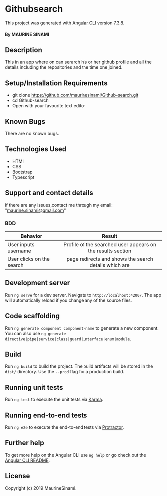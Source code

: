 # Githubsearch
This project was generated with [Angular CLI](https://github.com/angular/angular-cli) version 7.3.8.
#### By **MAURINE SINAMI**
## Description
This in an app where on can serarch his or her github profile and all the details including the repositories and the time one joined.
## Setup/Installation Requirements
* git clone https://github.com/maurinesinami/Github-search.git
* cd Github-search
* Open with your favourite text editor
## Known Bugs
There are no known bugs.
## Technologies Used
* HTMl 
* CSS  
* Bootstrap 
* Typescript
## Support and contact details
if there are any issues,contact me through my email: "maurine.sinami@gmail.com"

### BDD
| Behavior        | Result |
| ------------- |:----:|
| User inputs username  | Profile of the searched user appears on the results section |
| User clicks on the search  | page redirects and shows the search details which are   |


## Development server

Run `ng serve` for a dev server. Navigate to `http://localhost:4200/`. The app will automatically reload if you change any of the source files.

## Code scaffolding

Run `ng generate component component-name` to generate a new component. You can also use `ng generate directive|pipe|service|class|guard|interface|enum|module`.

## Build

Run `ng build` to build the project. The build artifacts will be stored in the `dist/` directory. Use the `--prod` flag for a production build.

## Running unit tests

Run `ng test` to execute the unit tests via [Karma](https://karma-runner.github.io).

## Running end-to-end tests

Run `ng e2e` to execute the end-to-end tests via [Protractor](http://www.protractortest.org/).

## Further help

To get more help on the Angular CLI use `ng help` or go check out the [Angular CLI README](https://github.com/angular/angular-cli/blob/master/README.md).

## License
Copyright (c) 2019 MaurineSinami.
